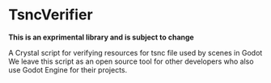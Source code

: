# TsncVerifier

**This is an exprimental library and is subject to change**

A Crystal script for verifying resources for tsnc file used by scenes in Godot
We leave this script as an open source tool for other developers who also use Godot Engine for their projects.

